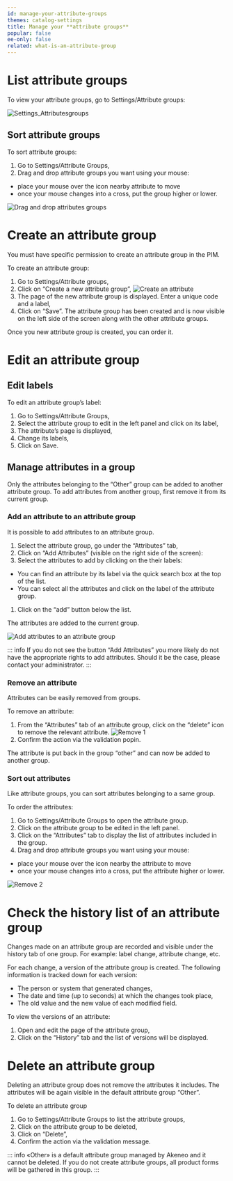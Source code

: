 ```yaml
---
id: manage-your-attribute-groups
themes: catalog-settings
title: Manage your **attribute groups**
popular: false
ee-only: false
related: what-is-an-attribute-group
---
```


# List attribute groups
To view your attribute groups, go to Settings/Attribute groups:

![Settings_Attributesgroups](../img/Settings_Attributesgroups.png)

## Sort attribute groups

To sort attribute groups:
1.  Go to Settings/Attribute Groups,
1.  Drag and drop attribute groups you want using your mouse:
  *   place your mouse over the icon nearby attribute to move
  *   once your mouse changes into a cross, put the group higher or lower.

![Drag and drop attributes groups](../img/Settings_AttributesGroupsDraganddrop.gif)

# Create an attribute group

You must have specific permission to create an attribute group in the PIM.

To create an attribute group:

1.  Go to Settings/Attribute groups,
1.  Click on “Create a new attribute group”,
![Create an attribute](../img/Settings_AttributesgroupsCreate.png)
1.  The page of the new attribute group is displayed. Enter a unique code and a label,
1.  Click on “Save”. The attribute group has been created and is now visible on the left side of the screen along with the other attribute groups.

Once you new attribute group is created, you can order it.

# Edit an attribute group

## Edit labels

To edit an attribute group’s label:
1.  Go to Settings/Attribute Groups,
1.  Select the attribute group to edit in the left panel and click on its label,
1.  The attribute’s page is displayed,
1.  Change its labels,
1.  Click on Save.

## Manage attributes in a group

Only the attributes belonging to the “Other” group can be added to another attribute group. To add attributes from another group, first remove it from its current group.

### Add an attribute to an attribute group

It is possible to add attributes to an attribute group.

1.  Select the attribute group, go under the “Attributes” tab,
1.  Click on “Add Attributes” (visible on the right side of the screen):
1.  Select the attributes to add by clicking on the their labels:
  *   You can find an attribute by its label via the quick search box at the top of the list.
  *   You can select all the attributes and click on the label of the attribute group.
1.  Click on the “add” button below the list.

The attributes are added to the current group.

![Add attributes to an attribute group](../img/Settings_AttributesGroupsAddAttributes2.gif)

::: info
If you do not see the button “Add Attributes” you more likely do not have the appropriate rights to add attributes. Should it be the case, please contact your administrator.
:::

### Remove an attribute

Attributes can be easily removed from groups.

To remove an attribute:

1.  From the “Attributes” tab of an attribute group, click on the “delete” icon to remove the relevant attribute.
![Remove 1](../img/Settings_AttributesGroupsAddAttributesDelete.png)
1.  Confirm the action via the validation popin.

The attribute is put back in the group “other” and can now be added to another group.

### Sort out attributes

Like attribute groups, you can sort attributes belonging to a same group.

To order the attributes:
1.  Go to Settings/Attribute Groups to open the attribute group.
1.  Click on the attribute group to be edited in the left panel.
1.  Click on the “Attributes” tab to display the list of attributes included in the group.
1.  Drag and drop attribute groups you want using your mouse:
  *   place your mouse over the icon nearby the attribute to move
  *   once your mouse changes into a cross, put the attribute higher or lower.

![Remove 2](../img/Settings_AttributesGroupsAddAttributesDraganddrop.png)


# Check the history list of an attribute group

Changes made on an attribute group are recorded and visible under the history tab of one group. For example: label change, attribute change, etc.

For each change, a version of the attribute group is created. The following information is tracked down for each version:

*   The person or system that generated changes,
*   The date and time (up to seconds) at which the changes took place,
*   The old value and the new value of each modified field.

To view the versions of an attribute:
1.  Open and edit the page of the attribute group,
1.  Click on the “History” tab and the list of versions will be displayed.

# Delete an attribute group

Deleting an attribute group does not remove the attributes it includes. The attributes will be again visible in the default attribute group “Other”.

To delete an attribute group
1.  Go to Settings/Attribute Groups to list the attribute groups,
1.  Click on the attribute group to be deleted,
1.  Click on “Delete”,
1.  Confirm the action via the validation message.

::: info
«Other» is a default attribute group managed by Akeneo and it cannot be deleted. If you do not create attribute groups, all product forms will be gathered in this group.
:::
